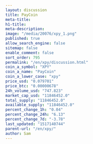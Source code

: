```yaml
---
layout: discussion
title: PayCoin
meta-title: 
h1-title: 
meta-description: 
image: "/media/20076/xpy_1.png"
published: true
allow_search_engine: false
sitemap: false
enable_comment: false
sort_order: 795
permalink: "/en/xpy/discussion.html"
coin_a_symbol: "XPY"
coin_a_name: "PayCoin"
coin_a_lower_case: "xpy"
price_usd: "0.079701"
price_btc: "0.00000678"
24h_volume_usd: "747.823"
market_cap_usd: "11846452.0"
total_supply: "11846452.0"
available_supply: "11846452.0"
percent_change_1h: "0.04"
percent_change_24h: "6.13"
percent_change_7d: "-3.78"
last_updated: "1517140744"
parent-url: "/en/xpy/"
author: Sam
---
```



